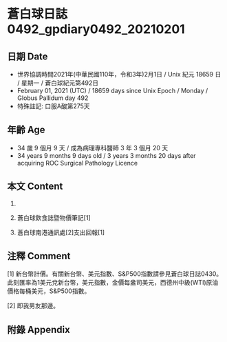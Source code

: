 [_metadata_:encoding]: - "utf-8"
[_metadata_:language]: - "zh-Hant-TW"
[_metadata_:fileformat]: - "markdown"
[_metadata_:MIME_type]: - "text/plain"
[_metadata_:markdown_version]: - "commonmark version 0.29"
[_metadata_:markdown_spec]: - "https://spec.commonmark.org/0.29/"

# 蒼白球日誌0492_gpdiary0492_20210201 #

## 日期 Date ##

* 世界協調時間2021年(中華民國110年，令和3年)2月1日 / Unix 紀元 18659 日 / 星期一 / 蒼白球紀元第492日
* February 01, 2021 (UTC) / 18659 days since Unix Epoch / Monday / Globus Pallidum day 492
* 特殊註記: 口服A酸第275天

## 年齡 Age ##

* 34 歲 9 個月 9 天 / 成為病理專科醫師 3 年 3 個月 20 天
* 34 years 9 months 9 days old / 3 years 3 months 20 days after acquiring ROC Surgical Pathology Licence

## 本文 Content ##

1. 

    
2. 蒼白球飲食誌暨物價筆記[1]

    
3. 蒼白球南港通訊處[2]支出回報[1]

    

## 注釋 Comment ##

[1] 新台幣計價。有關新台幣、美元指數、S&P500指數請參見蒼白球日誌0430。此刻匯率為1美元兌新台幣，美元指數，金價每盎司美元，西德州中級(WTI)原油價格每桶美元，S&P500指數。


[2] 即我男友那邊。



## 附錄 Appendix ##


